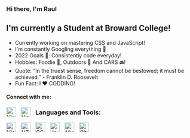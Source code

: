 ### Hi there, I'm Raul 

## I'm currently a Student at Broward College!
- Currently working on mastering CSS and JavaScript!
- I'm constantly Googling everything 🤣
- 2022 Goals 🥅: Consistently code everyday!
- Hobbies: Foodie 🍕, Outdoors 🍃 And CARS 🚘!
- Quote: “In the truest sense, freedom cannot be bestowed; it must be achieved.” - Franklin D. Roosevelt
- Fun Fact: I ❤️ CODDING!


#### Connect with me: 

<!-- WEBSITE -->
<!-- [![website](./img/weblightmode25x25.png)](https://codestackr.com#gh-light-mode-only) 
[![website](./img/beldark25x25.png)](https://codestackr.com#gh-dark-mode-only) -->
<!-- LINKED IN -->
<!-- [![website](./img/linkedinlight25X25.png)](https://www.linkedin.com/feed/#gh-light-mode-only)
[![website](./img/linkedindark25x25.png)](https://www.linkedin.com/feed/?trk=nav_logo#gh-dark-mode-only) -->
<!-- GMAIL -->
<!-- [![website](./img/gmaildark25x25.png)](mailto:raulcorrea.rc@gmail.com) -->

<img align="left" alt="Visual Studio Code" width="26px" src="./img/weblightmode25x25" style="padding-right:10px;" />
<img align="left" alt="Visual Studio Code" width="26px" src="./img/weblightmode25x25" style="padding-right:10px;" />




### Languages and Tools:

<img align="left" alt="Visual Studio Code" width="26px" src="https://cdn.jsdelivr.net/gh/devicons/devicon/icons/vscode/vscode-original.svg" style="padding-right:10px;" />
<img align="left" alt="HTML5" width="26px" src="https://cdn.jsdelivr.net/gh/devicons/devicon/icons/html5/html5-original.svg" style="padding-right:10px;" />
<img align="left" alt="CSS3" width="26px" src="https://cdn.jsdelivr.net/gh/devicons/devicon/icons/css3/css3-original.svg" style="padding-right:10px;" />
<img align="left" alt="JavaScript" width="26px" src="https://cdn.jsdelivr.net/gh/devicons/devicon/icons/javascript/javascript-original.svg" style="padding-right:10px;" />
<img align="left" alt="MySQL" width="26px" src="https://cdn.jsdelivr.net/gh/devicons/devicon/icons/mysql/mysql-original.svg" style="padding-right:10px;" />
<img align="left" alt="Git" width="26px" src="https://cdn.jsdelivr.net/gh/devicons/devicon/icons/git/git-original.svg" style="padding-right:10px;" />


<br />
